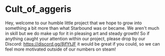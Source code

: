 # Cult_of_aggeris
Hey, welcome to our humble little project that we hope to grow into something a bit more than what Starbound was or became. We aren't much in skill but we do make up for it in pleasing art and steady growth! So if anything caught your attention within our project, please drop by our Discord: https://discord.gg/8jfYtJF it would be great if you could, so we can feel more motivated outside of our numbers on steam!
